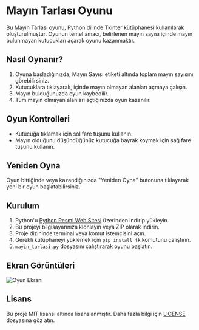 # Mayın Tarlası Oyunu

Bu Mayın Tarlası oyunu, Python dilinde Tkinter kütüphanesi kullanılarak oluşturulmuştur. Oyunun temel amacı, belirlenen mayın sayısı içinde mayın bulunmayan kutucukları açarak oyunu kazanmaktır.

## Nasıl Oynanır?

1. Oyuna başladığınızda, Mayın Sayısı etiketi altında toplam mayın sayısını görebilirsiniz.
2. Kutucuklara tıklayarak, içinde mayın olmayan alanları açmaya çalışın.
3. Mayın bulduğunuzda oyun kaybedilir.
4. Tüm mayın olmayan alanları açtığınızda oyun kazanılır.

## Oyun Kontrolleri

- Kutucuğa tıklamak için sol fare tuşunu kullanın.
- Mayın olduğunu düşündüğünüz kutucuğa bayrak koymak için sağ fare tuşunu kullanın.

## Yeniden Oyna

Oyun bittiğinde veya kazandığınızda "Yeniden Oyna" butonuna tıklayarak yeni bir oyun başlatabilirsiniz.

## Kurulum

1. Python'u [Python Resmi Web Sitesi](https://www.python.org/) üzerinden indirip yükleyin.
2. Bu projeyi bilgisayarınıza klonlayın veya ZIP olarak indirin.
3. Proje dizininde terminal veya komut istemcisini açın.
4. Gerekli kütüphaneyi yüklemek için `pip install tk` komutunu çalıştırın.
5. `mayin_tarlasi.py` dosyasını çalıştırarak oyunu başlatın.

## Ekran Görüntüleri

![Oyun Ekranı](https://i.ibb.co/vxbqskg/resim-2023-12-01-221532265.png)

## Lisans

Bu proje MIT lisansı altında lisanslanmıştır. Daha fazla bilgi için [LICENSE](LICENSE) dosyasına göz atın.
